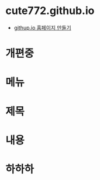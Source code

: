 # cute772.github.io
 - [githup.io 홈페이지 만들기](https://velog.io/@zawook/Github-%EB%B8%94%EB%A1%9C%EA%B7%B8-%EB%A7%8C%EB%93%A4%EA%B8%B0-1)

# 개편중

# 메뉴

# 제목

# 내용

# 하하하

